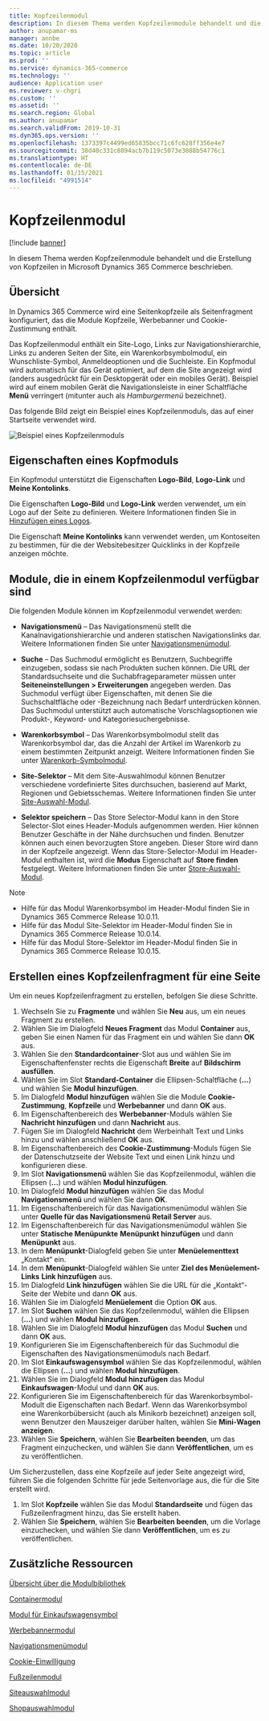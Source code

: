```yaml
---
title: Kopfzeilenmodul
description: In diesem Thema werden Kopfzeilenmodule behandelt und die Erstellung von Kopfzeilen in Microsoft Dynamics 365 Commerce beschrieben.
author: anupamar-ms
manager: annbe
ms.date: 10/20/2020
ms.topic: article
ms.prod: ''
ms.service: dynamics-365-commerce
ms.technology: ''
audience: Application user
ms.reviewer: v-chgri
ms.custom: ''
ms.assetid: ''
ms.search.region: Global
ms.author: anupamar
ms.search.validFrom: 2019-10-31
ms.dyn365.ops.version: ''
ms.openlocfilehash: 1373397c4499ed65835bcc71c6fc628ff356e4e7
ms.sourcegitcommit: 38d40c331c8894acb7b119c5073e3088b54776c1
ms.translationtype: HT
ms.contentlocale: de-DE
ms.lasthandoff: 01/15/2021
ms.locfileid: "4991514"
---
```

# <a name="header-module"></a>Kopfzeilenmodul

[!include [banner](includes/banner.md)]

In diesem Thema werden Kopfzeilenmodule behandelt und die Erstellung von Kopfzeilen in Microsoft Dynamics 365 Commerce beschrieben.

## <a name="overview"></a>Übersicht

In Dynamics 365 Commerce wird eine Seitenkopfzeile als Seitenfragment konfiguriert, das die Module Kopfzeile, Werbebanner und Cookie-Zustimmung enthält. 

Das Kopfzeilenmodul enthält ein Site-Logo, Links zur Navigationshierarchie, Links zu anderen Seiten der Site, ein Warenkorbsymbolmodul, ein Wunschliste-Symbol, Anmeldeoptionen und die Suchleiste. Ein Kopfmodul wird automatisch für das Gerät optimiert, auf dem die Site angezeigt wird (anders ausgedrückt für ein Desktopgerät oder ein mobiles Gerät). Beispiel wird auf einem mobilen Gerät die Navigationsleiste in einer Schaltfläche **Menü** verringert (mitunter auch als *Hamburgermenü* bezeichnet).

Das folgende Bild zeigt ein Beispiel eines Kopfzeilenmoduls, das auf einer Startseite verwendet wird.

![Beispiel eines Kopfzeilenmoduls](./media/ecommerce-header.png)

## <a name="properties-of-a-header-module"></a>Eigenschaften eines Kopfmoduls

Ein Kopfmodul unterstützt die Eigenschaften **Logo-Bild**, **Logo-Link** und **Meine Kontolinks**. 

Die Eigenschaften **Logo-Bild** und **Logo-Link** werden verwendet, um ein Logo auf der Seite zu definieren. Weitere Informationen finden Sie in [Hinzufügen eines Logos](add-logo.md). 

Die Eigenschaft **Meine Kontolinks** kann verwendet werden, um Kontoseiten zu bestimmen, für die der Websitebesitzer Quicklinks in der Kopfzeile anzeigen möchte.

## <a name="modules-that-are-available-within-a-header-module"></a>Module, die in einem Kopfzeilenmodul verfügbar sind

Die folgenden Module können im Kopfzeilenmodul verwendet werden:

- **Navigationsmenü** – Das Navigationsmenü stellt die Kanalnavigationshierarchie und anderen statischen Navigationslinks dar. Weitere Informationen finden Sie unter [Navigationsmenümodul](nav-menu-module.md).

- **Suche** – Das Suchmodul ermöglicht es Benutzern, Suchbegriffe einzugeben, sodass sie nach Produkten suchen können. Die URL der Standardsuchseite und die Suchabfrageparameter müssen unter **Seiteneinstellungen \> Erweiterungen** angegeben werden. Das Suchmodul verfügt über Eigenschaften, mit denen Sie die Suchschaltfläche oder -Bezeichnung nach Bedarf unterdrücken können. Das Suchmodul unterstützt auch automatische Vorschlagsoptionen wie Produkt-, Keyword- und Kategoriesuchergebnisse.

- **Warenkorbsymbol** – Das Warenkorbsymbolmodul stellt das Warenkorbsymbol dar, das die Anzahl der Artikel im Warenkorb zu einem bestimmten Zeitpunkt anzeigt. Weitere Informationen finden Sie unter [Warenkorb-Symbolmodul](cart-icon-module.md).

- **Site-Selektor** – Mit dem Site-Auswahlmodul können Benutzer verschiedene vordefinierte Sites durchsuchen, basierend auf Markt, Regionen und Gebietsschemas. Weitere Informationen finden Sie unter [Site-Auswahl-Modul](site-selector.md).

- **Selektor speichern** – Das Store Selector-Modul kann in den Store Selector-Slot eines Header-Moduls aufgenommen werden. Hier können Benutzer Geschäfte in der Nähe durchsuchen und finden. Benutzer können auch einen bevorzugten Store angeben. Dieser Store wird dann in der Kopfzeile angezeigt. Wenn das Store-Selector-Modul im Header-Modul enthalten ist, wird die **Modus** Eigenschaft auf **Store finden** festgelegt. Weitere Informationen finden Sie unter [Store-Auswahl-Modul](store-selector.md).

> [!NOTE]
> - Hilfe für das Modul Warenkorbsymbol im Header-Modul finden Sie in Dynamics 365 Commerce Release 10.0.11.
> - Hilfe für das Modul Site-Selektor im Header-Modul finden Sie in Dynamics 365 Commerce Release 10.0.14.
> - Hilfe für das Modul Store-Selektor im Header-Modul finden Sie in Dynamics 365 Commerce Release 10.0.15.

## <a name="create-a-header-fragment-for-a-page"></a>Erstellen eines Kopfzeilenfragment für eine Seite

Um ein neues Kopfzeilenfragment zu erstellen, befolgen Sie diese Schritte.

1. Wechseln Sie zu **Fragmente** und wählen Sie **Neu** aus, um ein neues Fragment zu erstellen.
1. Wählen Sie im Dialogfeld **Neues Fragment** das Modul **Container** aus, geben Sie einen Namen für das Fragment ein und wählen Sie dann **OK** aus.
1. Wählen Sie den **Standardcontainer**-Slot aus und wählen Sie im Eigenschaftenfenster rechts die Eigenschaft **Breite** auf **Bildschirm ausfüllen**.
1. Wählen Sie im Slot **Standard-Container** die Ellipsen-Schaltfläche (**...**) und wählen Sie **Modul hinzufügen**.
1. Im Dialogfeld **Modul hinzufügen** wählen Sie die Module **Cookie-Zustimmung**, **Kopfzeile** und **Werbebanner** und dann **OK** aus.
1. Im Eigenschaftenbereich des **Werbebanner**-Moduls wählen Sie **Nachricht hinzufügen** und dann **Nachricht** aus.
1. Fügen Sie im Dialogfeld **Nachricht** dem Werbeinhalt Text und Links hinzu und wählen anschließend **OK** aus.
1. Im Eigenschaftenbereich des **Cookie-Zustimmung**-Moduls fügen Sie der Datenschutzseite der Website Text und einen Link hinzu und konfigurieren diese.
1. Im Slot **Navigationsmenü** wählen Sie das Kopfzeilenmodul, wählen die Ellipsen (**...**) und wählen **Modul hinzufügen**.
1. Im Dialogfeld **Modul hinzufügen** wählen Sie das Modul **Navigationsmenü** und wählen Sie dann **OK**.
1. Im Eigenschaftenbereich für das Navigationsmenümodul wählen Sie unter **Quelle für das Navigationsmenü** **Retail Server** aus.
1. Im Eigenschaftenbereich für das Navigationsmenümodul wählen Sie unter **Statische Menüpunkte** **Menüpunkt hinzufügen** und dann **Menüpunkt** aus. 
1. In dem **Menüpunkt**-Dialogfeld geben Sie unter **Menüelementtext** „Kontakt“ ein.
1. In dem **Menüpunkt**-Dialogfeld wählen Sie unter **Ziel des Menüelement-Links** **Link hinzufügen** aus.
1. Im Dialogfeld **Link hinzufügen** wählen Sie die URL für die „Kontakt“-Seite der Webite und dann **OK** aus.  
1. Wählen Sie im Dialogfeld **Menüelement** die Option **OK** aus.
1. Im Slot **Suchen** wählen Sie das Kopfzeilenmodul, wählen die Ellipsen (**...**) und wählen **Modul hinzufügen**.
1. Wählen Sie im Dialogfeld **Modul hinzufügen** das Modul **Suchen** und dann **OK** aus.
1. Konfigurieren Sie im Eigenschaftenbereich für das Suchmodul die Eigenschaften des Navigationsmenümoduls nach Bedarf.
1. Im Slot **Einkaufswagensymbol** wählen Sie das Kopfzeilenmodul, wählen die Ellipsen (**...**) und wählen **Modul hinzufügen**.
1. Wählen Sie im Dialogfeld **Modul hinzufügen** das Modul **Einkaufswagen**-Modul und dann **OK** aus.
1. Konfigurieren Sie im Eigenschaftenbereich für das Warenkorbsymbol-Modult die Eigenschaften nach Bedarf. Wenn das Warenkorbsymbol eine Warenkorbübersicht (auch als Minikorb bezeichnet) anzeigen soll, wenn Benutzer den Mauszeiger darüber halten, wählen Sie **Mini-Wagen anzeigen**.
1. Wählen Sie **Speichern**, wählen Sie **Bearbeiten beenden**, um das Fragment einzuchecken, und wählen Sie dann **Veröffentlichen**, um es zu veröffentlichen.

Um Sicherzustellen, dass eine Kopfzeile auf jeder Seite angezeigt wird, führen Sie die folgenden Schritte für jede Seitenvorlage aus, die für die Site erstellt wird.

1. Im Slot **Kopfzeile** wählen Sie das Modul **Standardseite** und fügen das Fußzeilenfragment hinzu, das Sie erstellt haben.
1. Wählen Sie **Speichern**, wählen Sie **Bearbeiten beenden**, um die Vorlage einzuchecken, und wählen Sie dann **Veröffentlichen**, um es zu veröffentlichen.

## <a name="additional-resources"></a>Zusätzliche Ressourcen

[Übersicht über die Modulbibliothek](starter-kit-overview.md)

[Containermodul](add-container-module.md)

[Modul für Einkaufswagensymbol](cart-icon-module.md)

[Werbebannermodul](add-alert.md)

[Navigationsmenümodul](nav-menu-module.md) 

[Cookie-Einwilligung](cookie-consent-module.md)

[Fußzeilenmodul](author-footer-module.md)

[Siteauswahlmodul](site-selector.md)

[Shopauswahlmodul](store-selector.md)
